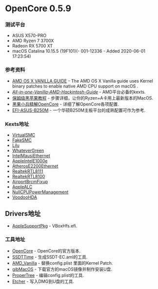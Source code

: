 # OpenCore 0.5.9

### 测试平台 

* ASUS X570-PRO 
* AMD Ryzen 7 3700X 
* Radeon RX 5700 XT
* macOS Catalina 10.15.5 (19F101)(- 001-12336 - Added 2020-06-01 17:23:54)

### 参考资料

* [AMD OS X VANILLA GUIDE](https://vanilla.amd-osx.com/) - The AMD OS X Vanilla guide uses Kernel binary patches to enable native AMD CPU support on macOS .
* [_All-in-one-Vanilla-AMD-Hackintosh-Guide_](https://github.com/doesprintfwork/All-in-one-Vanilla-AMD-Hackintosh-Guide/blob/master/prerequisites/get-started/gathering-kexts.md) - AMD平台必备的kexts.
* [保姆级黑苹果教程](https://zhuanlan.zhihu.com/p/135387622) - 步骤详细，让你的Ryzen+A卡用上最新版本的MacOS.
* [黑果小兵精解OpenCore](https://blog.daliansky.net/OpenCore-BootLoader.html) - 详细了解OpenCore各项配置.
* [EFI-ASUS-B250M](https://github.com/lichongjia/EFI-ASUS-B250M/releases) - 一个华硕B250M主板平台的成熟配置可作为参考.

### Kexts地址

* [VirtualSMC](https://github.com/acidanthera/VirtualSMC)
* [FakeSMC](https://github.com/RehabMan/OS-X-FakeSMC-kozlek)
* [Lilu](https://github.com/acidanthera/Lilu)
* [WhateverGreen](https://github.com/acidanthera/WhateverGreen)
* [IntelMausiEthernet](https://github.com/Mieze/IntelMausiEthernet)
* [AppleIntelE1000e](https://github.com/chris1111/AppleIntelE1000e)
* [AtherosE2200Ethernet](https://github.com/Mieze/AtherosE2200Ethernet)
* [RealtekRTL8111](https://github.com/Mieze/RTL8111_driver_for_OS_X)
* [RealtekRTL8100](https://github.com/Mieze/RealtekRTL8100)
* [AirportBrcmFixup](https://github.com/acidanthera/AirportBrcmFixup)
* [AppleALC](https://github.com/acidanthera/AppleALC)
* [NullCPUPowerManagement](https://github.com/corpnewt/NullCPUPowerManagement)
* [VoodooHDA](https://sourceforge.net/p/voodoohda/code/HEAD/tree/)

## Drivers地址
* [AppleSupportPkg](https://github.com/acidanthera/AppleSupportPkg) - VBoxHfs.efi.

### 工具地址

* [OpenCore](https://github.com/acidanthera/OpenCorePkg) - OpenCore的官方版本.
* [SSDTTime](https://github.com/corpnewt/SSDTTime) - 生成SSDT-EC.aml的工具.
* [AMD_Vanilla](https://github.com/AMD-OSX/AMD_Vanilla) - 替换config.plist 里面的Kernel Patch.
* [gibMacOS](https://github.com/corpnewt/gibMacOS) - 下载官方的macOS镜像并制作安装U盘.
* [ProperTree](https://github.com/corpnewt/ProperTree) - 编辑config.plist的工具.
* [Etcher](https://www.balena.io/etcher/) - 写入DMG到U盘的工具.
